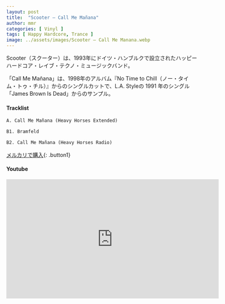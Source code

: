 ```yaml
---
layout: post
title:  "Scooter – Call Me Mañana"
author: mmr
categories: [ Vinyl ]
tags: [ Happy Hardcore, Trance ]
image: ../assets/images/Scooter – Call Me Manana.webp
---
```


Scooter（スクーター）は、1993年にドイツ・ハンブルクで設立されたハッピーハードコア・レイブ・テクノ・ミュージックバンド。

「Call Me Mañana」は、1998年のアルバム『No Time to Chill（ノー・タイム・トゥ・チル）』からのシングルカットで、L.A. Styleの 1991 年のシングル「James Brown Is Dead」からのサンプル。

#### Tracklist
```md
A. Call Me Mañana (Heavy Horses Extended)

B1. Bramfeld

B2. Call Me Mañana (Heavy Horses Radio)
```

[メルカリで購入](https://jp.mercari.com/item/m42566110205?afid=6142608987){: .button1}

#### Youtube
<iframe width="560" height="315" src="https://www.youtube.com/embed/klqLd5uSHAU?si=y3uRmL_PCCNY1a6o" title="YouTube video player" frameborder="0" allow="accelerometer; autoplay; clipboard-write; encrypted-media; gyroscope; picture-in-picture; web-share" referrerpolicy="strict-origin-when-cross-origin" allowfullscreen></iframe>